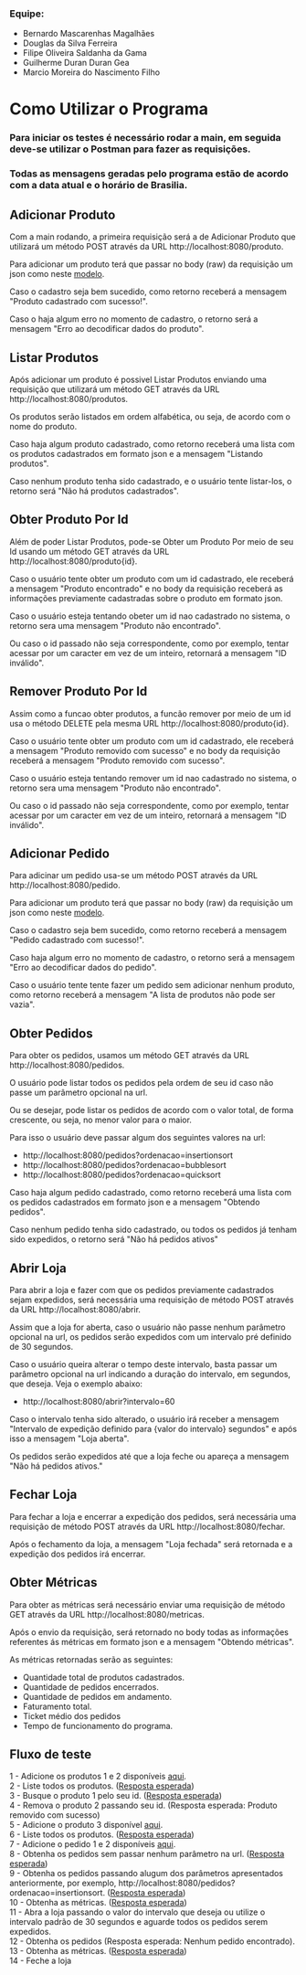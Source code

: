 ### Equipe: 
* Bernardo Mascarenhas Magalhães
* Douglas da Silva Ferreira
* Filipe Oliveira Saldanha da Gama
* Guilherme Duran Duran Gea
* Marcio Moreira do Nascimento Filho

# Como Utilizar o Programa

### Para iniciar os testes é necessário rodar a main, em seguida deve-se utilizar o Postman para fazer as requisições.

### Todas as mensagens geradas pelo programa estão de acordo com a data atual e o horário de Brasilia.

## Adicionar Produto
Com a main rodando, a primeira requisição será a de Adicionar Produto que utilizará um método POST através da URL http://localhost:8080/produto.

Para adicionar um produto terá que passar no body (raw) da requisição um json como neste [modelo](https://github.com/GuiDDuran/API-McRonalds-ProjetoAP1/blob/main/Modelos%20Json/JSON-Produtos.txt).

Caso o cadastro seja bem sucedido, como retorno receberá a mensagem "Produto cadastrado com sucesso!".

Caso o haja algum erro no momento de cadastro, o retorno será a mensagem "Erro ao decodificar dados do produto".


## Listar Produtos
Após adicionar um produto é possivel Listar Produtos enviando uma requisição que utilizará um método GET através da URL http://localhost:8080/produtos.

Os produtos serão listados em ordem alfabética, ou seja, de acordo com o nome do produto.

Caso haja algum produto cadastrado, como retorno receberá uma lista com os produtos cadastrados em formato json e a mensagem "Listando produtos".

Caso nenhum produto tenha sido cadastrado, e o usuário tente listar-los, o retorno será "Não há produtos cadastrados".

## Obter Produto Por Id
Além de poder Listar Produtos, pode-se Obter um Produto Por meio de seu Id usando um método GET através da URL http://localhost:8080/produto{id}.

Caso o usuário tente obter um produto com um id cadastrado, ele receberá a mensagem "Produto encontrado" e no body da requisição receberá as informações previamente cadastradas sobre o produto em formato json.

Caso o usuário esteja tentando obeter um id nao cadastrado no sistema, o retorno sera uma mensagem "Produto não encontrado".

Ou caso o id passado não seja correspondente, como por exemplo, tentar acessar por um caracter em vez de um inteiro, retornará a mensagem "ID inválido".

## Remover Produto Por Id
Assim como a funcao obter produtos, a funcão remover por meio de um id usa o método DELETE pela mesma URL http://localhost:8080/produto{id}.

Caso o usuário tente obter um produto com um id cadastrado, ele receberá a mensagem "Produto removido com sucesso" e no body da requisição receberá a mensagem "Produto removido com sucesso".

Caso o usuário esteja tentando remover um id nao cadastrado no sistema, o retorno sera uma mensagem "Produto não encontrado".

Ou caso o id passado não seja correspondente, como por exemplo, tentar acessar por um caracter em vez de um inteiro, retornará a mensagem "ID inválido".

## Adicionar Pedido
Para adicinar um pedido usa-se um método POST através da URL http://localhost:8080/pedido.

Para adicionar um produto terá que passar no body (raw) da requisição um json como neste [modelo](https://github.com/GuiDDuran/API-McRonalds-ProjetoAP1/blob/main/Modelos%20Json/JSON-Pedidos.txt).

Caso o cadastro seja bem sucedido, como retorno receberá a mensagem "Pedido cadastrado com sucesso!".

Caso haja algum erro no momento de cadastro, o retorno será a mensagem "Erro ao decodificar dados do pedido".

Caso o usuário tente tente fazer um pedido sem adicionar nenhum produto, como retorno receberá a mensagem "A lista de produtos não pode ser vazia".

## Obter Pedidos
Para obter os pedidos, usamos um método GET através da URL http://localhost:8080/pedidos.

O usuário pode listar todos os pedidos pela ordem de seu id caso não passe um parâmetro opcional na url.

Ou se desejar, pode listar os pedidos de acordo com o valor total, de forma crescente, ou seja, no menor valor para o maior.

Para isso o usuário deve passar algum dos seguintes valores na url:
- http://localhost:8080/pedidos?ordenacao=insertionsort
- http://localhost:8080/pedidos?ordenacao=bubblesort
- http://localhost:8080/pedidos?ordenacao=quicksort

Caso haja algum pedido cadastrado, como retorno receberá uma lista com os pedidos cadastrados em formato json e a mensagem "Obtendo pedidos".

Caso nenhum pedido tenha sido cadastrado, ou todos os pedidos já tenham sido expedidos, o retorno será "Não há pedidos ativos"

## Abrir Loja
Para abrir a loja e fazer com que os pedidos previamente cadastrados sejam expedidos, será necessária uma requisição de método POST através da URL http://localhost:8080/abrir.

Assim que a loja for aberta, caso o usuário não passe nenhum parâmetro opcional na url, os pedidos serão expedidos com um intervalo pré definido de 30 segundos.

Caso o usuário queira alterar o tempo deste intervalo, basta passar um parâmetro opcional na url indicando a duração do intervalo, em segundos, que deseja. Veja o exemplo abaixo:
- http://localhost:8080/abrir?intervalo=60

Caso o intervalo tenha sido alterado, o usuário irá receber a mensagem "Intervalo de expedição definido para {valor do intervalo} segundos" e após isso a mensagem "Loja aberta".

Os pedidos serão expedidos até que a loja feche ou apareça a mensagem "Não há pedidos ativos."

## Fechar Loja
Para fechar a loja e encerrar a expedição dos pedidos, será necessária uma requisição de método POST através da URL http://localhost:8080/fechar.

Após o fechamento da loja, a mensagem "Loja fechada" será retornada e a expedição dos pedidos irá encerrar.

## Obter Métricas
Para obter as métricas será necessário enviar uma requisição de método GET através da URL http://localhost:8080/metricas.

Após o envio da requisição, será retornado no body todas as informações referentes ás métricas em formato json e a mensagem "Obtendo métricas".

As métricas retornadas serão as seguintes: 
- Quantidade total de produtos cadastrados.
- Quantidade de pedidos encerrados.
- Quantidade de pedidos em andamento.
- Faturamento total.
- Ticket médio dos pedidos
- Tempo de funcionamento do programa.

## Fluxo de teste
1 - Adicione os produtos 1 e 2 disponíveis [aqui](https://github.com/GuiDDuran/API-McRonalds-ProjetoAP1/blob/main/Modelos%20Json/JSON-Produtos.txt).<br>
2 - Liste todos os produtos. ([Resposta esperada](https://github.com/GuiDDuran/API-McRonalds-ProjetoAP1/blob/main/Modelos%20Json/JSON-ListaProdutos1.txt))<br>
3 - Busque o produto 1 pelo seu id. ([Resposta esperada](https://github.com/GuiDDuran/API-McRonalds-ProjetoAP1/blob/main/Modelos%20Json/JSON-BuscaProduto1.txt))<br>
4 - Remova o produto 2 passando seu id. (Resposta esperada: Produto removido com sucesso)<br>
5 - Adicione o produto 3 disponível [aqui](https://github.com/GuiDDuran/API-McRonalds-ProjetoAP1/blob/main/Modelos%20Json/JSON-Produtos.txt).<br>
6 - Liste todos os produtos. ([Resposta esperada](https://github.com/GuiDDuran/API-McRonalds-ProjetoAP1/blob/main/Modelos%20Json/JSON-ListaProdutos2.txt))<br>
7 - Adicione o pedido 1 e 2 disponíveis [aqui](https://github.com/GuiDDuran/API-McRonalds-ProjetoAP1/blob/main/Modelos%20Json/JSON-Pedidos.txt).<br>
8 - Obtenha os pedidos sem passar nenhum parâmetro na url. ([Resposta esperada](https://github.com/GuiDDuran/API-McRonalds-ProjetoAP1/blob/main/Modelos%20Json/JSON-ObterPedidos1.txt))<br>
9 - Obtenha os pedidos passando alugum dos parâmetros apresentados anteriormente, por exemplo, http://localhost:8080/pedidos?ordenacao=insertionsort. ([Resposta esperada](https://github.com/GuiDDuran/API-McRonalds-ProjetoAP1/blob/main/Modelos%20Json/JSON-ObterPedidos2.txt))<br>
10 - Obtenha as métricas. ([Resposta esperada](https://github.com/GuiDDuran/API-McRonalds-ProjetoAP1/blob/main/Modelos%20Json/JSON-ObterMetricas1.txt))<br>
11 - Abra a loja passando o valor do intervalo que deseja ou utilize o intervalo padrão de 30 segundos e aguarde todos os pedidos serem expedidos.<br>
12 - Obtenha os pedidos (Resposta esperada: Nenhum pedido encontrado).<br>
13 - Obtenha as métricas. ([Resposta esperada](https://github.com/GuiDDuran/API-McRonalds-ProjetoAP1/blob/main/Modelos%20Json/JSON-ObterMetricas2.txt))<br>
14 - Feche a loja<br>
